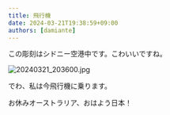 ```yaml
---
title: 飛行機
date: 2024-03-21T19:38:59+09:00
authors: [damiante]
---
```

この彫刻はシドニー空港中です。こわいいですね。

![20240321_203600.jpg](https://github.com/devhou-se/www-jp/assets/12438044/a93f673d-0fcc-4adc-963e-64c6d382383b)

でわ、私は今飛行機に乗ります。

お休みオーストラリア、おはよう日本！
